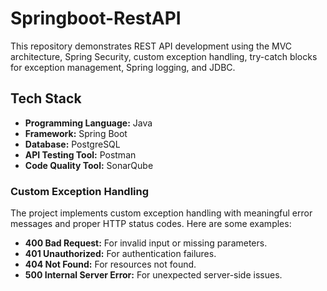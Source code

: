 <h1>Springboot-RestAPI</h1>

This repository demonstrates REST API development using the MVC architecture, Spring Security, custom exception handling, try-catch blocks for exception management, Spring logging, and JDBC.

<h2>Tech Stack</h2>
<ul>
  <li><strong>Programming Language:</strong> Java</li>
  <li><strong>Framework:</strong> Spring Boot</li>
  <li><strong>Database:</strong> PostgreSQL</li>
  <li><strong>API Testing Tool:</strong> Postman</li>
  <li><strong>Code Quality Tool:</strong> SonarQube</li>
</ul>


<h3>Custom Exception Handling</h3>
<p>The project implements custom exception handling with meaningful error messages and proper HTTP status codes. Here are some examples:</p>
<ul>
  <li><strong>400 Bad Request:</strong> For invalid input or missing parameters.</li>
  <li><strong>401 Unauthorized:</strong> For authentication failures.</li>
  <li><strong>404 Not Found:</strong> For resources not found.</li>
  <li><strong>500 Internal Server Error:</strong> For unexpected server-side issues.</li>
</ul>


